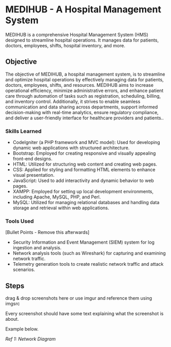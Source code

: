 # MEDIHUB - A Hospital Management System
MEDIHUB is a comprehensive Hospital Management System (HMS) designed to streamline hospital operations. It manages data for patients, doctors, employees, shifts, hospital inventory, and more. 


## Objective
The objective of MEDIHUB, a hospital management system, is to streamline and optimize hospital operations by effectively managing data for patients, doctors, employees, shifts, and resources. MEDIHUB aims to increase operational efficiency, minimize administrative errors, and enhance patient care through automation of tasks such as registration, scheduling, billing, and inventory control. Additionally, it strives to enable seamless communication and data sharing across departments, support informed decision-making with real-time analytics, ensure regulatory compliance, and deliver a user-friendly interface for healthcare providers and patients..

### Skills Learned
- CodeIgniter (a PHP framework and MVC model): Used for developing dynamic web applications with structured architecture.
- Bootstrap: Employed for creating responsive and visually appealing front-end designs.
- HTML: Utilized for structuring web content and creating web pages.
- CSS: Applied for styling and formatting HTML elements to enhance visual presentation.
- JavaScript: Used to add interactivity and dynamic behavior to web pages.
- XAMPP: Employed for setting up local development environments, including Apache, MySQL, PHP, and Perl.
- MySQL: Utilized for managing relational databases and handling data storage and retrieval within web applications.

### Tools Used
[Bullet Points - Remove this afterwards]

- Security Information and Event Management (SIEM) system for log ingestion and analysis.
- Network analysis tools (such as Wireshark) for capturing and examining network traffic.
- Telemetry generation tools to create realistic network traffic and attack scenarios.

## Steps
drag & drop screenshots here or use imgur and reference them using imgsrc

Every screenshot should have some text explaining what the screenshot is about.

Example below.

*Ref 1: Network Diagram*
